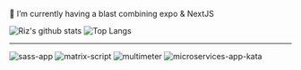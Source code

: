 🌱 I’m currently having a blast combining expo & NextJS

<!--
**rdok/rdok** is a ✨ _special_ ✨ repository because its `README.md` (this file) appears on your GitHub profile.

Here are some ideas to get you started:

- 🔭 I’m currently working on ...
- 🌱 I’m currently learning combining expo & NextJS
- 👯 I’m looking to collaborate on ...
- 🤔 I’m looking for help with ...
- 💬 Ask me about ...
- 📫 How to reach me: ...
- 😄 Pronouns: ...
- ⚡ Fun fact: ...
-->

![Riz's github stats](https://github-readme-stats.vercel.app/api?username=rdok&count_private=true&show_icons=true&theme=gruvbox) ![Top Langs](https://github-readme-stats.vercel.app/api/top-langs/?username=rdok&layout=compact&theme=gruvbox)

***

![sass-app](https://github-readme-stats.vercel.app/api/pin/?username=sass-team&repo=sass-app&layout=compact&theme=gruvbox)
![matrix-script](https://github-readme-stats.vercel.app/api/pin/?username=rdok&repo=matrix-script&layout=compact&theme=gruvbox)
![multimeter](https://github-readme-stats.vercel.app/api/pin/?username=rdok&repo=multimeter&layout=compact&theme=gruvbox)
![microservices-app-kata](https://github-readme-stats.vercel.app/api/pin/?username=rdok&repo=microservices-app-kata&layout=compact&theme=gruvbox)

